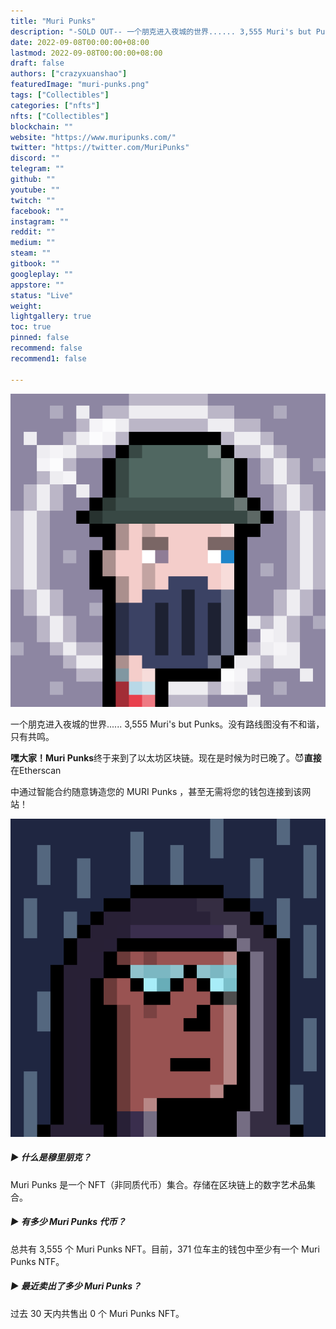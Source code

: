 ```yaml
---
title: "Muri Punks"
description: "-SOLD OUT-- 一个朋克进入夜城的世界...... 3,555 Muri's but Punks。没有路线图，一切都是关于氛围😈"
date: 2022-09-08T00:00:00+08:00
lastmod: 2022-09-08T00:00:00+08:00
draft: false
authors: ["crazyxuanshao"]
featuredImage: "muri-punks.png"
tags: ["Collectibles"]
categories: ["nfts"]
nfts: ["Collectibles"]
blockchain: ""
website: "https://www.muripunks.com/"
twitter: "https://twitter.com/MuriPunks"
discord: ""
telegram: ""
github: ""
youtube: ""
twitch: ""
facebook: ""
instagram: ""
reddit: ""
medium: ""
steam: ""
gitbook: ""
googleplay: ""
appstore: ""
status: "Live"
weight: 
lightgallery: true
toc: true
pinned: false
recommend: false
recommend1: false

---
```


![dwdwd](dwdwd.png)

一个朋克进入夜城的世界...... 3,555 Muri's but Punks。没有路线图没有不和谐，只有共鸣。

**嘿大家！Muri Punks**终于来到了以太坊区块链。现在是时候为时已晚了。😈**直接**在Etherscan

中通过智能合约随意铸造您的 MURI Punks ，甚至无需将您的钱包连接到该网站！

![wawaw](wawaw.png)

##### ▶ 什么是穆里朋克？

Muri Punks 是一个 NFT（非同质代币）集合。存储在区块链上的数字艺术品集合。

##### ▶ 有多少 Muri Punks 代币？

总共有 3,555 个 Muri Punks NFT。目前，371 位车主的钱包中至少有一个 Muri Punks NTF。

##### ▶ 最近卖出了多少 Muri Punks？

过去 30 天内共售出 0 个 Muri Punks NFT。

